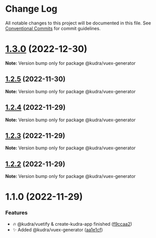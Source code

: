 # Change Log

All notable changes to this project will be documented in this file.
See [Conventional Commits](https://conventionalcommits.org) for commit guidelines.

# [1.3.0](https://github.com/KudraJs/framework/compare/v1.2.5...v1.3.0) (2022-12-30)

**Note:** Version bump only for package @kudra/vuex-generator

## [1.2.5](https://github.com/KudraJs/framework/compare/v1.2.4...v1.2.5) (2022-11-30)

**Note:** Version bump only for package @kudra/vuex-generator

## [1.2.4](https://github.com/KudraJs/framework/compare/v1.2.3...v1.2.4) (2022-11-29)

**Note:** Version bump only for package @kudra/vuex-generator

## [1.2.3](https://github.com/KudraJs/framework/compare/v1.2.2...v1.2.3) (2022-11-29)

**Note:** Version bump only for package @kudra/vuex-generator

## [1.2.2](https://github.com/KudraJs/framework/compare/v1.2.1...v1.2.2) (2022-11-29)

**Note:** Version bump only for package @kudra/vuex-generator

# 1.1.0 (2022-11-29)

### Features

- :fire: @kudra/vuetify & create-kudra-app finished ([f9ccaa2](https://github.com/KudraJs/framework/commit/f9ccaa210d2c11152bc4fad25b543d570cac4f0c))
- :sparkles: Added @kudra/vuex-generator ([aa1e1cf](https://github.com/KudraJs/framework/commit/aa1e1cf4d5a66110a67aa618416aa9d16522b6d6))
